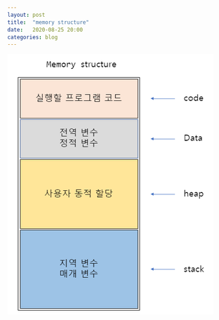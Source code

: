```yaml
---
layout: post
title:  "memory structure"
date:   2020-08-25 20:00
categories: blog
---
```


![memory](/blog_img/memory_structure.png)